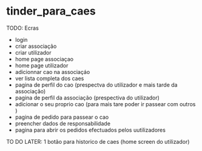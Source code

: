 # tinder_para_caes

TODO: 
Ecras
- login 
- criar associação
- criar utilizador
- home page associaçao
- home page utilizador 
- adicionnar cao na associaçáo 
- ver lista completa dos caes
- pagina de perfil do cao (prespectva do utilizador e mais tarde da associação)
- pagina de perfil da associação (prespectiva do utilizador)
- adicionar o seu proprio cao (para mais tare poder ir passear com outros )
- pagina de pedido para passear o cao 
- preencher dados de responsabilidade 
- pagina para abrir os pedidos efectuados pelos uutilizadores 


TO DO LATER:
1  botão para historico de caes (home screen do utilizador)